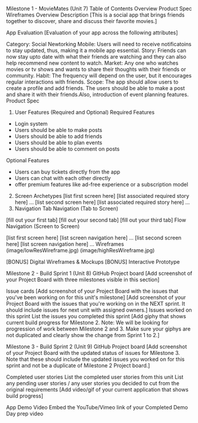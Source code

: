 Milestone 1 - MovieMates (Unit 7)
Table of Contents
Overview
Product Spec
Wireframes
Overview
Description
[This is a social app that brings friends together to discover, share and discuss their favorite movies.]

App Evaluation
[Evaluation of your app across the following attributes]

Category: Social Newtorking
Mobile: Users will need to receive notificatoins to stay updated, thus, making it a mobile app essential.
Story: Friends can now stay upto date with what their friends are watching and they can also help recommend new content to watch.
Market: Any one who watches movies or tv shows and wants to share their thoughts with their friends or community. 
Habit: The frequency will depend on the user, but it encourages regular interactions with friends.
Scope: The app should allow users to create a profile and add friends. The users should be able to make a post and share it with their friends.Also, introduction of event planning features.
Product Spec
1. User Features (Required and Optional)
Required Features
- Login system
- Users should be able to make posts
- Users should be able to add friends
- Users should be able to plan events
- Users should be able to comment on posts

Optional Features
- Users can buy tickets directly from the app
- Users can chat with each other directly
- offer premium features like ad-free experience or a subscription model

2. Screen Archetypes
[list first screen here]
[list associated required story here]
...
[list second screen here]
[list associated required story here]
...
3. Navigation
Tab Navigation (Tab to Screen)

[fill out your first tab]
[fill out your second tab]
[fill out your third tab]
Flow Navigation (Screen to Screen)

[list first screen here]
[list screen navigation here]
...
[list second screen here]
[list screen navigation here]
...
Wireframes
(image/lowResWireframe.jpg)
(image/highResWireframe.jpg)




[BONUS] Digital Wireframes & Mockups
[BONUS] Interactive Prototype

Milestone 2 - Build Sprint 1 (Unit 8)
GitHub Project board
[Add screenshot of your Project Board with three milestones visible in this section] 

Issue cards
[Add screenshot of your Project Board with the issues that you've been working on for this unit's milestone] 
[Add screenshot of your Project Board with the issues that you're working on in the NEXT sprint. It should include issues for next unit with assigned owners.] 
Issues worked on this sprint
List the issues you completed this sprint
[Add giphy that shows current build progress for Milestone 2. Note: We will be looking for progression of work between Milestone 2 and 3. Make sure your giphys are not duplicated and clearly show the change from Sprint 1 to 2.]

Milestone 3 - Build Sprint 2 (Unit 9)
GitHub Project board
[Add screenshot of your Project Board with the updated status of issues for Milestone 3. Note that these should include the updated issues you worked on for this sprint and not be a duplicate of Milestone 2 Project board.] 

Completed user stories
List the completed user stories from this unit
List any pending user stories / any user stories you decided to cut from the original requirements
[Add video/gif of your current application that shows build progress] 

App Demo Video
Embed the YouTube/Vimeo link of your Completed Demo Day prep video
